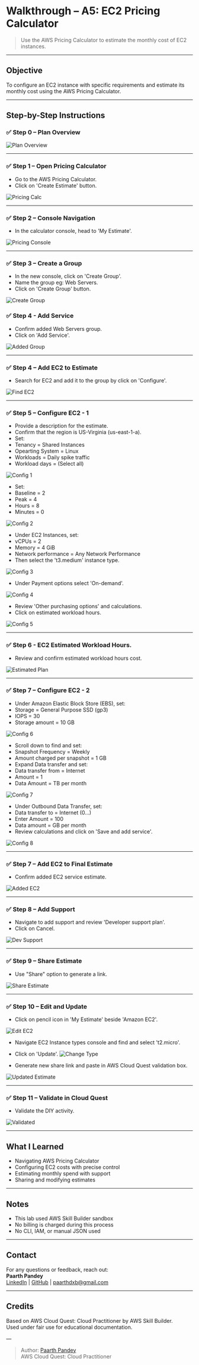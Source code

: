 # Walkthrough – A5: EC2 Pricing Calculator

> Use the AWS Pricing Calculator to estimate the monthly cost of EC2 instances.

---

## Objective

To configure an EC2 instance with specific requirements and estimate its monthly cost using the AWS Pricing Calculator.

---

## Step-by-Step Instructions

### ✅ Step 0 – Plan Overview

![Plan Overview](./screenshots/00-plan-overview.png)

---

### ✅ Step 1 – Open Pricing Calculator

- Go to the AWS Pricing Calculator. 
- Click on 'Create Estimate' button.

![Pricing Calc](./screenshots/01-pricing-calc.png)

---

### ✅ Step 2 – Console Navigation

- In the calculator console, head to 'My Estimate'.

![Pricing Console](./screenshots/02-pricing-calc-console.png)

---

### ✅ Step 3 – Create a Group

- In the new console, click on 'Create Group'.
- Name the group eg: Web Servers.
- Click on 'Create Group' button.

![Create Group](./screenshots/03-create-group.png)

### ✅ Step 4 - Add Service

- Confirm added Web Servers group.
- Click on 'Add Service'.

![Added Group](./screenshots/04-added-group.png)

---

### ✅ Step 4 – Add EC2 to Estimate

- Search for EC2 and add it to the group by click on 'Configure'.

![Find EC2](./screenshots/05-find-ec2.png)

---

### ✅ Step 5 – Configure EC2 - 1

- Provide a description for the estimate.
- Confirm that the region is US-Virginia (us-east-1-a).
- Set:
- Tenancy = Shared Instances
- Opearting System = Linux
- Workloads = Daily spike traffic
- Workload days = (Select all)

![Config 1](./screenshots/06-ec2-config.png)  

- Set: 
- Baseline = 2
- Peak = 4
- Hours = 8
- Minutes = 0

![Config 2](./screenshots/07-ec2-config2.png)

- Under EC2 Instances, set:
- vCPUs = 2
- Memory = 4 GiB
- Network performance = Any Network Performance
- Then select the 't3.medium' instance type.

![Config 3](./screenshots/08-ec2-config3.png)

- Under Payment options select 'On-demand'.

![Config 4](./screenshots/09-ec2-config4.png)

- Review 'Other purchasing options' and calculations.
- Click on estimated workload hours. 

![Config 5](./screenshots/10-ec2-config5.png)

--- 

### ✅ Step 6 - EC2 Estimated Workload Hours. 

- Review and confirm estimated workload hours cost.

![Estimated Plan](./screenshots/11-ec2-estimated-plan.png)

--- 

### ✅ Step 7 – Configure EC2 - 2

- Under Amazon Elastic Block Store (EBS), set:
- Storage = General Purpose SSD (gp3)
- IOPS = 30
- Storage amount = 10 GB

![Config 6](./screenshots/12-ec2-config8.png)

- Scroll down to find and set:
- Snapshot Frequency = Weekly
- Amount charged per snapshot = 1 GB
- Expand Data transfer and set:
- Data transfer from = Internet
- Amount = 1
- Data Amount = TB per month

![Config 7](./screenshots/13-ec2-config8.png)

- Under Outbound Data Transfer, set:
- Data transfer to = Internet (0...)
- Enter Amount = 100
- Data amount = GB per month
- Review calculations and click on 'Save and add service'.

![Config 8](./screenshots/14-ec2-config8.png)

---

### ✅ Step 7 – Add EC2 to Final Estimate

- Confirm added EC2 service estimate. 

![Added EC2](./screenshots/15-added-ec2-estimate.png)

---

### ✅ Step 8 – Add Support

- Navigate to add support and review 'Developer support plan'.
- Click on Cancel. 

![Dev Support](./screenshots/16-review-dev-support.png)

---

### ✅ Step 9 – Share Estimate

- Use "Share" option to generate a link.

![Share Estimate](./screenshots/17-share-estimate.png)

---

### ✅ Step 10 – Edit and Update

- Click on pencil icon in 'My Estimate' beside 'Amazon EC2'.

![Edit EC2](./screenshots/18-edit-ec2.png)  

- Navigate EC2 Instance types console and find and select 't2.micro'.
- Click on 'Update'.
![Change Type](./screenshots/19-change-type.png)

- Generate new share link and paste in AWS Cloud Quest validation box. 

![Updated Estimate](./screenshots/20-share-updated.png)

---

### ✅ Step 11 – Validate in Cloud Quest

- Validate the DIY activity. 

![Validated](./screenshots/21-validated-diy.png)

---

## What I Learned

- Navigating AWS Pricing Calculator  
- Configuring EC2 costs with precise control  
- Estimating monthly spend with support  
- Sharing and modifying estimates  

---

## Notes

- This lab used AWS Skill Builder sandbox  
- No billing is charged during this process  
- No CLI, IAM, or manual JSON used  

---

## Contact

For any questions or feedback, reach out:  
**Paarth Pandey**  
[LinkedIn](https://www.linkedin.com/in/paarth-pandey-13779529b/) | [GitHub](https://github.com/paarthpandey10) | paarthdxb@gmail.com

---

## Credits

Based on AWS Cloud Quest: Cloud Practitioner by AWS Skill Builder.  
Used under fair use for educational documentation.

—

> Author: [Paarth Pandey](https://github.com/paarthpandey10)  
> AWS Cloud Quest: Cloud Practitioner
